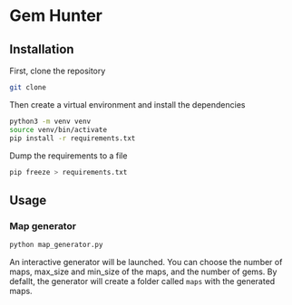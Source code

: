 # Gem Hunter

## Installation

First, clone the repository

```bash
git clone
```

Then create a virtual environment and install the dependencies

```bash
python3 -m venv venv
source venv/bin/activate
pip install -r requirements.txt
```

Dump the requirements to a file

```bash
pip freeze > requirements.txt
```

## Usage

### Map generator

```bash
python map_generator.py
```

An interactive generator will be launched. You can choose the number of maps, max_size and min_size of the maps, and the number of gems. By defallt, the generator will create a folder called `maps` with the generated maps.
